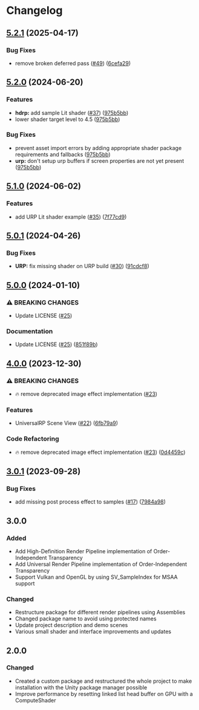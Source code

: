 # Changelog

## [5.2.1](https://github.com/happy-turtle/oit-unity/compare/v5.2.0...v5.2.1) (2025-04-17)


### Bug Fixes

* remove broken deferred pass ([#49](https://github.com/happy-turtle/oit-unity/issues/49)) ([6cefa29](https://github.com/happy-turtle/oit-unity/commit/6cefa2934245ca911ff7809424b485427774deb7))

## [5.2.0](https://github.com/happy-turtle/oit-unity/compare/v5.1.0...v5.2.0) (2024-06-20)


### Features

* **hdrp:** add sample Lit shader ([#37](https://github.com/happy-turtle/oit-unity/issues/37)) ([975b5bb](https://github.com/happy-turtle/oit-unity/commit/975b5bbd324c98ef3a9cd9c0f4f1cad8dbc84099))
* lower shader target level to 4.5 ([975b5bb](https://github.com/happy-turtle/oit-unity/commit/975b5bbd324c98ef3a9cd9c0f4f1cad8dbc84099))


### Bug Fixes

* prevent asset import errors by adding appropriate shader package requirements and fallbacks ([975b5bb](https://github.com/happy-turtle/oit-unity/commit/975b5bbd324c98ef3a9cd9c0f4f1cad8dbc84099))
* **urp:** don't setup urp buffers if screen properties are not yet present ([975b5bb](https://github.com/happy-turtle/oit-unity/commit/975b5bbd324c98ef3a9cd9c0f4f1cad8dbc84099))

## [5.1.0](https://github.com/happy-turtle/oit-unity/compare/v5.0.1...v5.1.0) (2024-06-02)


### Features

* add URP Lit shader example ([#35](https://github.com/happy-turtle/oit-unity/issues/35)) ([7f77cd9](https://github.com/happy-turtle/oit-unity/commit/7f77cd938ebc6baef1540d9a4f9545fc471bbf65))

## [5.0.1](https://github.com/happy-turtle/oit-unity/compare/v5.0.0...v5.0.1) (2024-04-26)


### Bug Fixes

* **URP:** fix missing shader on URP build ([#30](https://github.com/happy-turtle/oit-unity/issues/30)) ([91cdcf8](https://github.com/happy-turtle/oit-unity/commit/91cdcf8610cfaf04e6b4c2c7e55d7abb054d4066))

## [5.0.0](https://github.com/happy-turtle/oit-unity/compare/v4.0.0...v5.0.0) (2024-01-10)


### ⚠ BREAKING CHANGES

* Update LICENSE ([#25](https://github.com/happy-turtle/oit-unity/issues/25))

### Documentation

* Update LICENSE ([#25](https://github.com/happy-turtle/oit-unity/issues/25)) ([851f89b](https://github.com/happy-turtle/oit-unity/commit/851f89bc361c258b44c319731ee363ecf130cd15))

## [4.0.0](https://github.com/happy-turtle/oit-unity/compare/v3.0.1...v4.0.0) (2023-12-30)


### ⚠ BREAKING CHANGES

* :fire: remove deprecated image effect implementation ([#23](https://github.com/happy-turtle/oit-unity/issues/23))

### Features

* UniversalRP Scene View ([#22](https://github.com/happy-turtle/oit-unity/issues/22)) ([6fb79a9](https://github.com/happy-turtle/oit-unity/commit/6fb79a906a67ca9f5323488241df82cabc4cfdb0))


### Code Refactoring

* :fire: remove deprecated image effect implementation ([#23](https://github.com/happy-turtle/oit-unity/issues/23)) ([0d4459c](https://github.com/happy-turtle/oit-unity/commit/0d4459c94866c500f2bd6a64d600ce9738569635))

## [3.0.1](https://github.com/happy-turtle/oit-unity/compare/3.0.0...v3.0.1) (2023-09-28)


### Bug Fixes

* add missing post process effect to samples ([#17](https://github.com/happy-turtle/oit-unity/issues/17)) ([7984a98](https://github.com/happy-turtle/oit-unity/commit/7984a98e737c2abd36fc14f6dcfc2c40d07292bc))

## 3.0.0

### Added

- Add High-Definition Render Pipeline implementation of Order-Independent Transparency
- Add Universal Render Pipeline implementation of Order-Independent Transparency
- Support Vulkan and OpenGL by using SV_SampleIndex for MSAA support

### Changed

- Restructure package for different render pipelines using Assemblies
- Changed package name to avoid using protected names
- Update project description and demo scenes
- Various small shader and interface improvements and updates

## 2.0.0

### Changed

- Created a custom package and restructured the whole project to make installation with the Unity package manager
  possible
- Improve performance by resetting linked list head buffer on GPU with a ComputeShader
